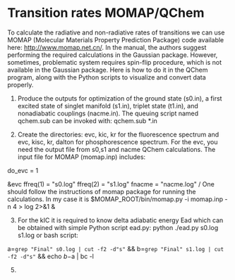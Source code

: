 # Transition rates MOMAP/QChem
To calculate the radiative and non-radiative rates of transitions we can use MOMAP (Molecular Materials Property Prediction Package) code available here: http://www.momap.net.cn/.
In the manual, the authors suggest performing the required calculations in the Gaussian package. However, sometimes, problematic system requires spin-flip procedure, which is not available in the Gaussian package.
Here is how to do it in the QChem program, along with the Python scripts to visualize and convert data properly.

1. Produce the outputs for optimization of the ground state (s0.in), a first excited state of singlet manifold (s1.in), triplet state (t1.in), and nonadiabatic couplings (nacme.in). The queuing script named qchem.sub can be invoked with:
qchem.sub *.in

2. Create the directories: evc, kic, kr  for the fluorescence spectrum and evc, kisc, kr, dalton for phosphorescence spectrum.  For the evc, you need the output file from s0,s1 and nacme QChem calculations. The input file for MOMAP (momap.inp) includes:

do_evc	= 1

&evc
 ffreq(1) = "s0.log"
 ffreq(2) = "s1.log"
 fnacme   = "nacme.log"
/
One should follow the instructions of momap package for running the calculations. In my case it is 
$MOMAP_ROOT/bin/momap.py -i momap.inp -n 4  > log 2>&1 &

3. For the kIC it is required to know delta adiabatic energy Ead which can be obtained with simple Python script ead.py:
python ./ead.py s0.log s1.log
or bash script:

a=`grep "Final" s0.log | cut -f2 -d"s"` && 
b=`grep "Final" s1.log | cut -f2 -d"s"` && 
echo $b-$a | bc -l


5.  
